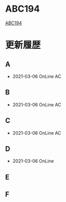 # ABC194
[ABC194](https://atcoder.jp/contests/abc194)

# 更新履歴

## A
 - 2021-03-06 OnLine AC  

## B
 - 2021-03-06 OnLine AC
 
## C
 - 2021-03-06 OnLine AC

## D
 - 2021-03-06 OnLine 

## E

 
## F
 
